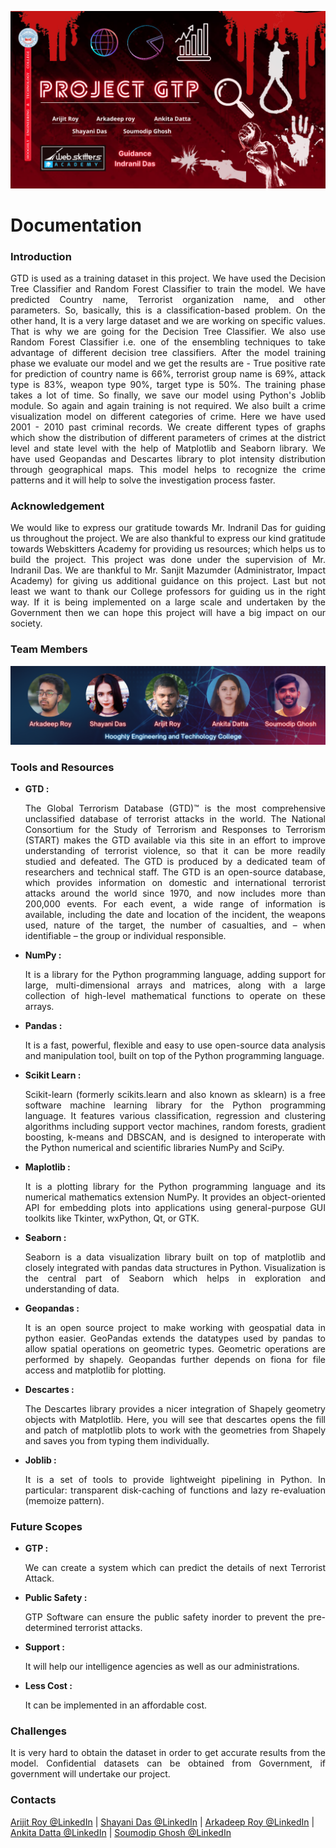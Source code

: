![alt text](https://github.com/aroyofficial/PROJECT-GTP/blob/main/Images/project_gtp_cover.png)
# Documentation

<h3>Introduction</h3>
<p align="justify">GTD is used as a training dataset in this project. We have used the Decision Tree Classifier and Random Forest Classifier to train the model. We have predicted Country name, Terrorist organization name, and other parameters.  So, basically, this is a classification-based problem. On the other hand, It is a very large dataset and we are working on specific values. That is why we are going for the Decision Tree Classifier. We also use Random Forest Classifier i.e. one of the ensembling techniques to take advantage of different decision tree classifiers. After the model training phase we evaluate our model and we get the results are - True positive rate for prediction of country name is 66%,  terrorist group name is 69%, attack type is 83%, weapon type 90%,  target type is 50%. The training phase takes a lot of time. So finally, we save our model using Python's Joblib module. So again and again training is not required. We also built a crime visualization model on different categories of crime. Here we have used 2001 - 2010 past criminal records. We create different types of graphs which show the distribution of different parameters of crimes at the district level and state level with the help of Matplotlib and Seaborn library. We have used Geopandas and Descartes library to plot intensity distribution through geographical maps. This model helps to recognize the crime patterns and it will help to solve the investigation process faster.</p>

<h3>Acknowledgement</h3>
<p align = "justify">We would like to express our gratitude towards Mr. Indranil Das for guiding us throughout the project. We are also thankful to express our kind gratitude towards Webskitters Academy for providing us resources; which helps us to build the project. This project was done under the supervision of Mr. Indranil Das. We are thankful to Mr. Sanjit Mazumder (Administrator, Impact Academy) for giving us additional guidance on this project. Last but not least we want to thank our College professors for guiding us in the right way.  If it is being implemented on a large scale and undertaken by the Government then we can hope this project will have a big impact on our society.</p>

<h3>Team Members</h3>
<img src="https://github.com/aroyofficial/PROJECT-GTP/blob/main/Images/team.png" alt="Team Members"/>

<h3>Tools and Resources</h3>
<ul>
  <li><b>GTD : </b><p align = "justify">The Global Terrorism Database (GTD)™ is the most comprehensive unclassified database of terrorist attacks in the world. The National Consortium for the Study of Terrorism and Responses to Terrorism (START) makes the GTD available via this site in an effort to improve understanding of terrorist violence, so that it can be more readily studied and defeated. The GTD is produced by a dedicated team of researchers and technical staff. The GTD is an open-source database, which provides information on domestic and international terrorist attacks around the world since 1970, and now includes more than 200,000 events. For each event, a wide range of information is available, including  the date and location of the incident, the weapons used, nature of the target, the number of casualties, and – when identifiable – the group or individual responsible.</p></li>
  <li><b>NumPy : </b><p align = "justify">It is a library for the Python programming language, adding support for large, multi-dimensional arrays and matrices, along with a large collection of high-level mathematical functions to operate on these arrays.</p></li>
  <li><b>Pandas : </b><p align = "justify">It is a fast, powerful, flexible and easy to use open-source data analysis and manipulation tool, built on top of the Python programming language.</p></li>
  <li><b>Scikit Learn : </b><p align = "justify">Scikit-learn (formerly scikits.learn and also known as sklearn) is a free software machine learning library for the Python programming language. It features various classification, regression and clustering algorithms including support vector machines, random forests, gradient boosting, k-means and DBSCAN, and is designed to interoperate with the Python numerical and scientific libraries NumPy and SciPy.</p></li>
  <li><b>Maplotlib : </b><p align = "justify">It is a plotting library for the Python programming language and its numerical mathematics extension NumPy. It provides an object-oriented API for embedding plots into applications using general-purpose GUI toolkits like Tkinter, wxPython, Qt, or GTK.</p></li>
  <li><b>Seaborn : </b><p align = "justify">Seaborn is a data visualization library built on top of matplotlib and closely integrated with pandas data structures in Python. Visualization is the central part of Seaborn which helps in exploration and understanding of data.</p></li>
  <li><b>Geopandas : </b><p align = "justify">It is an open source project to make working with geospatial data in python easier. GeoPandas extends the datatypes used by pandas to allow spatial operations on geometric types. Geometric operations are performed by shapely. Geopandas further depends on fiona for file access and matplotlib for plotting.
</p></li>
  <li><b>Descartes : </b><p align = "justify">The Descartes library provides a nicer integration of Shapely geometry objects with Matplotlib. Here, you will see that descartes opens the fill and patch of matplotlib plots to work with the geometries from Shapely and saves you from typing them individually.</p></li>
  <li><b>Joblib : </b><p align = "justify">It is a set of tools to provide lightweight pipelining in Python. In particular: transparent disk-caching of functions and lazy re-evaluation (memoize pattern).</p></li>
</ul>

<h3>Future Scopes</h3>
<ul>
  <li><b>GTP : </b><p align="justify">We can create a system which can predict the details of next Terrorist Attack.</p></li>
  <li><b>Public Safety : </b> <p align="justify">GTP Software can ensure the public safety inorder to prevent the pre-determined terrorist attacks.</p></li>
  <li><b>Support : </b><p align="justify">It will help our intelligence agencies as well as our administrations.</p></li>
  <li><b>Less Cost : </b><p align="justify">It can be implemented in an affordable cost.</p></li>
</ul>

<h3>Challenges</h3>
<p align = "justify">It is very hard to obtain the dataset in order to get accurate results from the model. Confidential datasets can be obtained from Government, if government will undertake our project.</p>

<h3>Contacts</h3>
 <a align = "justify" href = "https://www.linkedin.com/in/mr-arijit-roy/">Arijit Roy @LinkedIn</a>
| <a align = "justify" href = "https://www.linkedin.com/in/royarkaofficial/">Shayani Das @LinkedIn</a>
| <a align = "justify" href = "https://www.linkedin.com/in/shayaniofficial/">Arkadeep Roy @LinkedIn</a>
| <a align = "justify" href = "https://www.linkedin.com/in/ankitadofficial/">Ankita Datta @LinkedIn</a>
| <a align = "justify" href = "https://www.linkedin.com/in/soumoofficial/">Soumodip Ghosh @LinkedIn</a>
